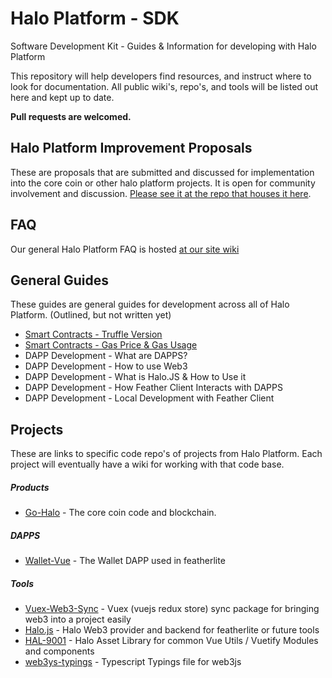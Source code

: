 # Halo Platform - SDK
Software Development Kit - Guides & Information for developing with Halo Platform

This repository will help developers find resources, and instruct where to look for documentation. All public wiki's, repo's, and tools will be listed out here and kept up to date. 

**Pull requests are welcomed.**

## Halo Platform Improvement Proposals

These are proposals that are submitted and discussed for implementation into the core coin or other halo platform projects. It is open for community involvement and discussion. [Please see it at the repo that houses it here](https://github.com/haloplatform/hpip).

## FAQ

Our general Halo Platform FAQ is hosted [at our site wiki](https://wiki.haloplatform.tech/FAQ)


## General Guides
These guides are general guides for development across all of Halo Platform. (Outlined, but not written yet)

- [Smart Contracts - Truffle Version](Guides\smart-contracts-truffle-version.md)
- [Smart Contracts - Gas Price & Gas Usage](Guides\smart-contracts-gas-price.md)
- DAPP Development - What are DAPPS?
- DAPP Development - How to use Web3
- DAPP Development - What is Halo.JS & How to Use it
- DAPP Development - How Feather Client Interacts with DAPPS
- DAPP Development - Local Development with Feather Client

## Projects
These are links to specific code repo's of projects from Halo Platform. Each project will eventually have a wiki for working with that code base.


##### Products

- [Go-Halo](https://github.com/haloplatform/go-halo) - The core coin code and blockchain.

##### DAPPS
- [Wallet-Vue](https://github.com/haloplatform/dapp-wallet-vue) - The Wallet DAPP used in featherlite

##### Tools

- [Vuex-Web3-Sync](https://github.com/haloplatform/vuex-web3-sync) - Vuex (vuejs redux store) sync package for bringing web3 into a project easily
- [Halo.js](https://github.com/haloplatform/halo.js) - Halo Web3 provider and backend for featherlite or future tools
- [HAL-9001](https://github.com/haloplatform/hal-9001) - Halo Asset Library for common Vue Utils / Vuetify Modules and components
- [web3ys-typings](https://github.com/haloplatform/web3js-typings) - Typescript Typings file for web3js
